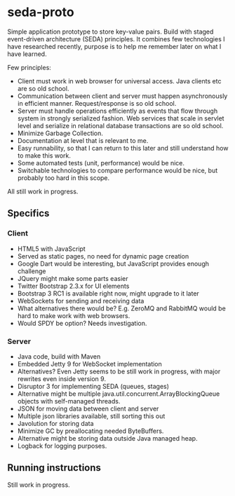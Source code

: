 seda-proto
==========

Simple application prototype to store key-value pairs. 
Build with staged event-driven architecture (SEDA) principles.
It combines few technologies I have researched recently, purpose is to help me remember later on what I have learned.

Few principles:
* Client must work in web browser for universal access. Java clients etc are so old school.
* Communication between client and server must happen asynchronously in efficient manner. 
Request/response is so old school. 
* Server must handle operations efficiently as events that flow through system in strongly serialized fashion.
Web services that scale in servlet level and serialize in relational database transactions are so old school.
* Minimize Garbage Collection.
* Documentation at level that is relevant to me.
* Easy runnability, so that I can return to this later and still understand how to make this work.
* Some automated tests (unit, performance) would be nice.
* Switchable technologies to compare performance would be nice, but probably too hard in this scope.

All still work in progress.

Specifics
----------

### Client

* HTML5 with JavaScript
 * Served as static pages, no need for dynamic page creation
 * Google Dart would be interesting, but JavaScript provides enough challenge
 * JQuery might make some parts easier
* Twitter Bootstrap 2.3.x for UI elements
 * Bootstrap 3 RC1 is available right now, might upgrade to it later
* WebSockets for sending and receiving data
 * What alternatives there would be? E.g. ZeroMQ and RabbitMQ would be hard to make work with web browsers.
 * Would SPDY be option? Needs investigation.
 
### Server

* Java code, build with Maven
* Embedded Jetty 9 for WebSocket implementation
 * Alternatives? Even Jetty seems to be still work in progress, with major rewrites even inside version 9.
* Disruptor 3 for implementing SEDA (queues, stages)
 * Alternative might be multiple java.util.concurrent.ArrayBlockingQueue objects with self-managed threads.
* JSON for moving data between client and server
 * Multiple json libraries available, still sorting this out
* Javolution for storing data
 * Minimize GC by preallocating needed ByteBuffers.
 * Alternative might be storing data outside Java managed heap.
* Logback for logging purposes. 


Running instructions
-------------

Still work in progress.
